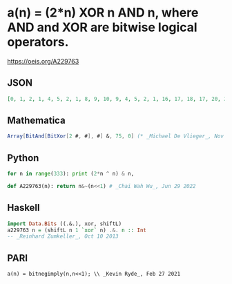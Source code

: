 # a\(n\) \= \(2\*n\) XOR n AND n, where AND and XOR are bitwise logical operators\.
https://oeis.org/A229763
## JSON
```JSON
[0, 1, 2, 1, 4, 5, 2, 1, 8, 9, 10, 9, 4, 5, 2, 1, 16, 17, 18, 17, 20, 21, 18, 17, 8, 9, 10, 9, 4, 5, 2, 1, 32, 33, 34, 33, 36, 37, 34, 33, 40, 41, 42, 41, 36, 37, 34, 33, 16, 17, 18, 17, 20, 21, 18, 17, 8, 9, 10, 9, 4, 5, 2, 1, 64, 65, 66, 65, 68, 69, 66, 65, 72, 73, 74]
```
## Mathematica
```Mathematica
Array[BitAnd[BitXor[2 #, #], #] &, 75, 0] (* _Michael De Vlieger_, Nov 03 2022 *)
```
## Python
```Python
for n in range(333): print (2*n ^ n) & n,
```
```Python
def A229763(n): return n&~(n<<1) # _Chai Wah Wu_, Jun 29 2022
```
## Haskell
```Haskell
import Data.Bits ((.&.), xor, shiftL)
a229763 n = (shiftL n 1 `xor` n) .&. n :: Int
-- _Reinhard Zumkeller_, Oct 10 2013
```
## PARI
```PARI
a(n) = bitnegimply(n,n<<1); \\ _Kevin Ryde_, Feb 27 2021
```
